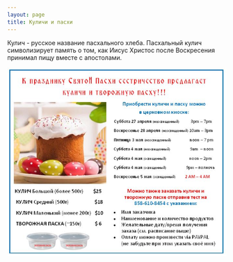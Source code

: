 ```yaml
---
layout: page
title: Куличи и пасхи
---
```


Кулич - русское название пасхального хлеба.
Пасхальный кулич символизирует память о том, как Иисус Христос после Воскресения принимал пищу вместе с апостолами.

![Куличи и пасхи](/assets/img/kulichi_ad.jpg) 



